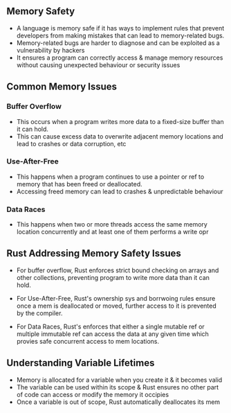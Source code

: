 ## Memory Safety
- A language is memory safe if it has ways to implement rules that prevent developers from making mistakes that can lead to memory-related bugs.
- Memory-related bugs are harder to diagnose and can be exploited as a vulnerability by hackers
- It ensures a program can correctly access & manage memory resources without causing unexpected behaviour or security issues

## Common Memory Issues

### Buffer Overflow
- This occurs when a program writes more data to a fixed-size buffer than it can hold.
- This can cause excess data to overwrite adjacent memory locations and lead to crashes or data corruption, etc

### Use-After-Free
- This happens when a program continues to use a pointer or ref to memory that has been freed or deallocated.
- Accessing freed memory can lead to crashes & unpredictable behaviour

### Data Races
- This happens when two or more threads access the same memory location concurrently and at least one of them performs a write opr

## Rust Addressing Memory Safety Issues
- For buffer overflow, Rust enforces strict bound checking on arrays and other collections, preventing program to write more data than it can hold.

- For Use-After-Free, Rust's ownership sys and borrwoing rules ensure once a mem is deallocated or moved, further access to it is prevented by the compiler.

- For Data Races, Rust's enforces that either a single mutable ref or multiple immutable ref can access the data at any given time which provies safe concurrent access to mem locations.


## Understanding Variable Lifetimes
 - Memory is allocated for a variable when you create it & it becomes valid
 - The variable can be used within its scope & Rust ensures no other part of code can access or modify the memory it occipies
 - Once a variable is out of scope, Rust automatically deallocates its mem
